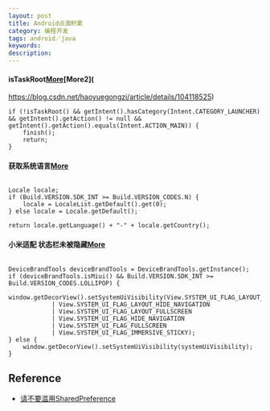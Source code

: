 ```yaml
---
layout: post
title: Android点滴积累
category: 编程开发
tags: android／java
keywords: 
description: 
---
```


#### isTaskRoot[More](https://stackoverflow.com/questions/16283079/re-launch-of-activity-on-home-button-but-only-the-first-time/16447508)[More2](
https://blog.csdn.net/haoyuegongzi/article/details/104118525)

```
if (!isTaskRoot() && getIntent().hasCategory(Intent.CATEGORY_LAUNCHER) && getIntent().getAction() != null && getIntent().getAction().equals(Intent.ACTION_MAIN)) {
    finish();
    return;
}

```

#### 获取系统语言[More](https://cloud.tencent.com/developer/article/1453789)

```

Locale locale;
if (Build.VERSION.SDK_INT >= Build.VERSION_CODES.N) {
    locale = LocaleList.getDefault().get(0);
} else locale = Locale.getDefault();

return locale.getLanguage() + "-" + locale.getCountry();
```

#### 小米适配 状态栏未被隐藏[More](https://blog.csdn.net/z_x_Qiang/article/details/78324847#)

```

DeviceBrandTools deviceBrandTools = DeviceBrandTools.getInstance();
if (deviceBrandTools.isMiui() && Build.VERSION.SDK_INT >= Build.VERSION_CODES.LOLLIPOP) {
    window.getDecorView().setSystemUiVisibility(View.SYSTEM_UI_FLAG_LAYOUT_STABLE
            | View.SYSTEM_UI_FLAG_LAYOUT_HIDE_NAVIGATION
            | View.SYSTEM_UI_FLAG_LAYOUT_FULLSCREEN
            | View.SYSTEM_UI_FLAG_HIDE_NAVIGATION
            | View.SYSTEM_UI_FLAG_FULLSCREEN
            | View.SYSTEM_UI_FLAG_IMMERSIVE_STICKY);
} else {
    window.getDecorView().setSystemUiVisibility(systemUiVisibility);
}
```

## Reference

* [请不要滥用SharedPreference
](http://weishu.me/2016/10/13/sharedpreference-advices/?hmsr=toutiao.io&utm_medium=toutiao.io&utm_source=toutiao.io)






